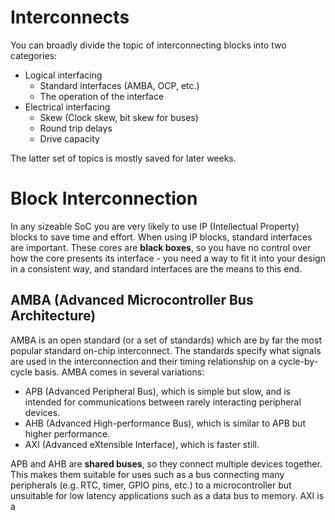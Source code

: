 # Interconnects
You can broadly divide the topic of interconnecting blocks into two categories:
- Logical interfacing
	- Standard interfaces (AMBA, OCP, etc.)
	- The operation of the interface
- Electrical interfacing
	- Skew (Clock skew, bit skew for buses)
	- Round trip delays
	- Drive capacity

The latter set of topics is mostly saved for later weeks.
# Block Interconnection
In any sizeable SoC you are very likely to use IP (Intellectual Property) blocks to save time and effort.
When using IP blocks, standard interfaces are important. These cores are **black boxes**, so you have no control over how the core presents its interface - you need a way to fit it into your design in a consistent way, and standard interfaces are the means to this end.

## AMBA (Advanced Microcontroller Bus Architecture)
AMBA is an open standard (or a set of standards) which are by far the most popular standard on-chip interconnect. The standards specify what signals are used in the interconnection and their timing relationship on a cycle-by-cycle basis.
AMBA comes in several variations:
- APB (Advanced Peripheral Bus), which is simple but slow, and is intended for communications between rarely interacting peripheral devices.
- AHB (Advanced High-performance Bus), which is similar to APB but higher performance.
- AXI (Advanced eXtensible Interface), which is faster still.

APB and AHB are **shared buses**, so they connect multiple devices together. This makes them suitable for uses such as a bus connecting many peripherals (e.g. RTC, timer, GPIO pins, etc.) to a microcontroller but unsuitable for low latency applications such as a data bus to memory.
AXI is a 
